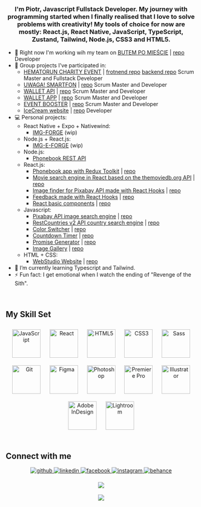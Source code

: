 ### <div align="center">I'm Piotr, Javascript Fullstack Developer. My journey with programming started when I finally realised that I love to solve problems with creativity! My tools of choice for now are mostly: React.js, React Native, JavaScript, TypeScript, Zustand, Tailwind, Node.js, CSS3 and HTML5.</div> 
  
- 🔭 Right now I'm working wih my team on [BUTEM PO MIEŚCIE](https://butempomiescie.pl/) | [repo](https://github.com/butempomiesciepoznan/butem-nuxt/wiki) Developer
- 🌽 Group projects I've participated in:
   - [HEMATORUN CHARITY EVENT](https://jolly-island-02c410b1e.5.azurestaticapps.net/) | [frotnend repo](https://github.com/Astrix1234/charity-run)  [backend repo](https://github.com/Astrix1234/charity-run-backend) Scrum Master and Fullstack Developer
   - [UWAGA! SMARTFON](https://us.uwagasmartfon.pl/) | [repo](https://github.com/barteknr1/uwaga-smartfon) Scrum Master and Developer
   - [WALLET API](https://github.com/AMichalMurawski/walletapp-api) | [repo](https://github.com/AMichalMurawski/walletapp-api) Scrum Master and Developer
   - [WALLET APP](https://flourishing-sherbet-fc5f8a.netlify.app/) | [repo](https://github.com/AMichalMurawski/walletapp) Scrum Master and Developer
   - [EVENT BOOSTER](https://ewelinamaniecka.github.io/event-booster-team-project) | [repo](https://github.com/EwelinaManiecka/event-booster-team-project) Scrum Master and Developer 
   - [IceCream website](https://luizaraczylo.github.io/project-team6/) | [repo](https://github.com/LuizaRaczylo/project-team6) Developer  
- 💻 Personal projects:
   - React Native + Expo + Nativewind:
      - [IMG-FORGE](https://github.com/PiotrDrechsler/img-forge) (wip)
   - Node.js + React.js:
      - [IMG-E-FORGE](https://github.com/PiotrDrechsler/IMG-E-FORGE) (wip)
   - Node.js:
      - [Phonebook REST API](https://github.com/PiotrDrechsler/phonebookAPI)
   - React.js:
      - [Phonebook app with Redux Toolkit](https://piotrdrechsler.github.io/goit-react-hw-08-phonebook/) | [repo](https://github.com/PiotrDrechsler/goit-react-hw-08-phonebook)
      - [Movie search engine in React based on the themoviedb.org API](https://piotrdrechsler.github.io/goit-react-hw-05-movies/) | [repo](https://github.com/PiotrDrechsler/goit-react-hw-05-movies)
      - [Image finder for Pixabay API made with React Hooks](https://piotrdrechsler.github.io/goit-react-hw-04-images/) | [repo](https://github.com/PiotrDrechsler/goit-react-hw-04-images)
      - [Feedback made with React Hooks](https://piotrdrechsler.github.io/goit-react-hw-04-feedback/) | [repo](https://github.com/PiotrDrechsler/goit-react-hw-04-feedback)
      - [React basic components](https://piotrdrechsler.github.io/goit-react-hw-01-components/) | [repo](https://github.com/PiotrDrechsler/goit-react-hw-01-components)
   - Javascript:
      - [Pixabay API image search engine](https://piotrdrechsler.github.io/goit-js-hw-11) | [repo](https://github.com/PiotrDrechsler/goit-js-hw-11)
      - [RestCountries v2 API country search engine](https://piotrdrechsler.github.io/goit-js-hw-10) | [repo](https://github.com/PiotrDrechsler/goit-js-hw-10)
      - [Color Switcher](https://piotrdrechsler.github.io/goit-js-hw-09/01-color-switcher.html) | [repo](https://github.com/PiotrDrechsler/goit-js-hw-09)
      - [Countdown Timer](https://piotrdrechsler.github.io/goit-js-hw-09/02-timer.html) | [repo](https://github.com/PiotrDrechsler/goit-js-hw-09)
      - [Promise Generator](https://piotrdrechsler.github.io/goit-js-hw-09/03-promises.html) | [repo](https://github.com/PiotrDrechsler/goit-js-hw-09)
      - [Image Gallery](https://piotrdrechsler.github.io/goit-js-hw-08/01-gallery.html) | [repo](https://github.com/PiotrDrechsler/goit-js-hw-08)
   - HTML + CSS:
      - [WebStudio Website](https://piotrdrechsler.github.io/goit-markup-hw-08/) | [repo](https://github.com/PiotrDrechsler/goit-markup-hw-08)
- 🌱 I’m currently learning Typescript and Tailwind.
- ⚡ Fun fact: I get emotional when I watch the ending of "Revenge of the Sith".
  
<br/>  

## My Skill Set  
<div align="center">
<a href="https://www.javascript.com/" target="_blank"><img style="margin: 10px" src="https://profilinator.rishav.dev/skills-assets/javascript-original.svg" alt="JavaScript" height="75" /></a>
<a href="https://reactjs.org/" target="_blank"><img style="margin: 10px" src="https://profilinator.rishav.dev/skills-assets/react-original-wordmark.svg" alt="React" height="75" /></a>
<a href="https://en.wikipedia.org/wiki/HTML5" target="_blank"><img style="margin: 10px" src="https://profilinator.rishav.dev/skills-assets/html5-original-wordmark.svg" alt="HTML5" height="75" /></a> 
<a href="https://www.w3schools.com/css/" target="_blank"><img style="margin: 10px" src="https://profilinator.rishav.dev/skills-assets/css3-original-wordmark.svg" alt="CSS3" height="75" /></a>
<a href="https://sass-lang.com/" target="_blank"><img style="margin: 10px" src="https://profilinator.rishav.dev/skills-assets/sass-original.svg" alt="Sass" height="75" /></a>  
<a href="https://github.com/" target="_blank"><img style="margin: 10px" src="https://profilinator.rishav.dev/skills-assets/git-scm-icon.svg" alt="Git" height="75" /></a>     
<a href="https://www.figma.com/" target="_blank"><img style="margin: 10px" src="https://profilinator.rishav.dev/skills-assets/figma-icon.svg" alt="Figma" height="75" /></a>  
<a href="https://www.adobe.com/in/products/photoshop.html" target="_blank"><img style="margin: 10px" src="https://profilinator.rishav.dev/skills-assets/photoshop-plain.svg" alt="Photoshop" height="75" /></a>  
<a href="https://www.adobe.com/in/products/premiere.html" target="_blank"><img style="margin: 10px" src="https://profilinator.rishav.dev/skills-assets/adobepremierepro.png" alt="Premiere Pro" height="75" /></a>  
<a href="https://www.adobe.com/in/products/illustrator.html" target="_blank"><img style="margin: 10px" src="https://profilinator.rishav.dev/skills-assets/adobe_illustrator-icon.svg" alt="Illustrator" height="75" /></a>  
<a href="https://www.adobe.com/in/products/indesign.html" target="_blank"><img style="margin: 10px" src="https://profilinator.rishav.dev/skills-assets/adobeindesign.svg" alt="Adobe InDesign" height="75" /></a> 
<a href="https://www.adobe.com/products/photoshop-lightroom.html" target="_blank"><img style="margin: 10px" src="https://profilinator.rishav.dev/skills-assets/lightroom.png" alt="Lightroom" height="75" /></a>  
</div>  

<br/>  


## Connect with me  
<div align="center">
<a href="https://github.com/PiotrDrechsler/" target="_blank">
<img src=https://img.shields.io/badge/github-%2324292e.svg?&style=for-the-badge&logo=github&logoColor=white alt=github style="margin-bottom: 5px;" />
</a>
<a href="https://www.linkedin.com/in/piotr-drechsler/" target="_blank">
<img src=https://img.shields.io/badge/linkedin-%231E77B5.svg?&style=for-the-badge&logo=linkedin&logoColor=white alt=linkedin style="margin-bottom: 5px;" />
</a>
<a href="https://www.facebook.com/piotr.drechsler" target="_blank">
<img src=https://img.shields.io/badge/facebook-%232E87FB.svg?&style=for-the-badge&logo=facebook&logoColor=white alt=facebook style="margin-bottom: 5px;" />
</a>
<a href="https://instagram.com/stone__turner" target="_blank">
<img src=https://img.shields.io/badge/instagram-%23000000.svg?&style=for-the-badge&logo=instagram&logoColor=white alt=instagram style="margin-bottom: 5px;" />
</a>
<a href="https://www.behance.net/pdrech698f" target="_blank">
<img src=https://img.shields.io/badge/behance-%23191919.svg?&style=for-the-badge&logo=behance&logoColor=white alt=behance style="margin-bottom: 5px;" />
</a>  
</div>  

<br/>  

<div align="center"><img src="https://github-readme-stats.vercel.app/api?username=piotrdrechsler&theme=transparent"/></div> 
  
<br/>    

<div align="center">
<img src="https://komarev.com/ghpvc/?username=PiotrDrechsler&&style=flat-square" align="center" />
</div>  

<br />


